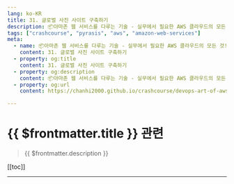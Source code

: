 ```yaml
---
lang: ko-KR
title: 31. 글로벌 사진 사이트 구축하기
description: 📦아마존 웹 서비스를 다루는 기술 - 실무에서 필요한 AWS 클라우드의 모든 것! > 31. 글로벌 사진 사이트 구축하기
tags: ["crashcourse", "pyrasis", "aws", "amazon-web-services"]
meta:
  - name: 📦아마존 웹 서비스를 다루는 기술 - 실무에서 필요한 AWS 클라우드의 모든 것! > 31. 글로벌 사진 사이트 구축하기
    content: 31. 글로벌 사진 사이트 구축하기
  - property: og:title
    content: 31. 글로벌 사진 사이트 구축하기
  - property: og:description
    content: 📦아마존 웹 서비스를 다루는 기술 - 실무에서 필요한 AWS 클라우드의 모든 것! > 31. 글로벌 사진 사이트 구축하기
  - property: og:url
    content: https://chanhi2000.github.io/crashcourse/devops-art-of-aws/31.html

---
```


# {{ $frontmatter.title }} 관련

> {{ $frontmatter.description }}

[[toc]]

---

<TagLinks />